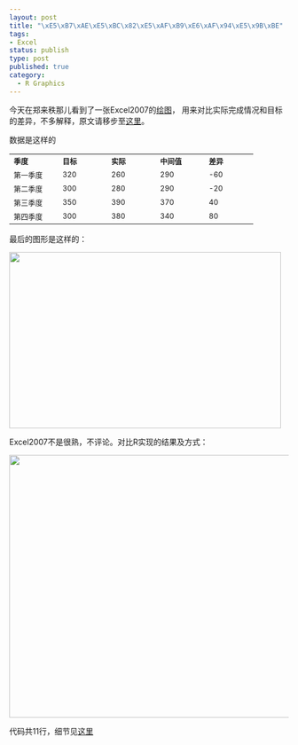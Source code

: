 ```yaml
--- 
layout: post
title: "\xE5\xB7\xAE\xE5\xBC\x82\xE5\xAF\xB9\xE6\xAF\x94\xE5\x9B\xBE"
tags: 
- Excel
status: publish
type: post
published: true
category:
  - R Graphics
---
```

今天在郑来秩那儿看到了一张Excel2007的<a href="http://blog.sina.com.cn/s/blog_5fc375650101751c.html" target="_blank">绘图</a>，
用来对比实际完成情况和目标的差异，不多解释，原文请移步至<a href="http://blog.sina.com.cn/s/blog_5fc375650101751c.html" target="_blank">这里</a>。

数据是这样的

<table border="0" cellspacing="0" cellpadding="0" width="360"><colgroup> <col span="5" width="72"></col> </colgroup>
<tbody>
<tr height="18">
<td width="72" height="18"><strong><span style="font-size: small;">季度</span></strong></td>
<td width="72"><strong><span style="font-size: small;">目标</span></strong></td>
<td width="72"><strong><span style="font-size: small;">实际</span></strong></td>
<td width="72"><strong><span style="font-size: small;">中间值</span></strong></td>
<td width="72"><strong><span style="font-size: small;">差异</span></strong></td>
</tr>
<tr height="18">
<td height="18"><span style="font-size: small;">第一季度</span></td>
<td><span style="font-size: small;">320</span></td>
<td><span style="font-size: small;">260</span></td>
<td><span style="font-size: small;">290</span></td>
<td><span style="font-size: small;">-60</span></td>
</tr>
<tr height="18">
<td height="18"><span style="font-size: small;">第二季度</span></td>
<td><span style="font-size: small;">300</span></td>
<td><span style="font-size: small;">280</span></td>
<td><span style="font-size: small;">290</span></td>
<td><span style="font-size: small;">-20</span></td>
</tr>
<tr height="18">
<td height="18"><span style="font-size: small;">第三季度</span></td>
<td><span style="font-size: small;">350</span></td>
<td><span style="font-size: small;">390</span></td>
<td><span style="font-size: small;">370</span></td>
<td><span style="font-size: small;">40</span></td>
</tr>
<tr height="18">
<td height="18"><span style="font-size: small;">第四季度</span></td>
<td><span style="font-size: small;">300</span></td>
<td><span style="font-size: small;">380</span></td>
<td><span style="font-size: small;">340</span></td>
<td><span style="font-size: small;">80</span></td>
</tr>
</tbody>
</table>


最后的图形是这样的：

<a href="http://bjt.cos.name/wp-content/uploads/2011/06/690.jpg"><img class="aligncenter size-full wp-image-10808" title="chart" src="http://bjt.cos.name/wp-content/uploads/2011/06/690.jpg" alt="" width="490" height="318" /></a>

Excel2007不是很熟，不评论。对比R实现的结果及方式：

<a href="http://bjt.cos.name/wp-content/uploads/2011/06/so.png"><img class="aligncenter size-full wp-image-10810" title="R Chart" src="http://bjt.cos.name/wp-content/uploads/2011/06/so.png" alt="" width="587" height="474" /></a>

代码共11行，细节见<a href="http://bjt.cos.name/wp-content/uploads/2011/06/zhenglaizhi.r" target="_blank">这里</a>

